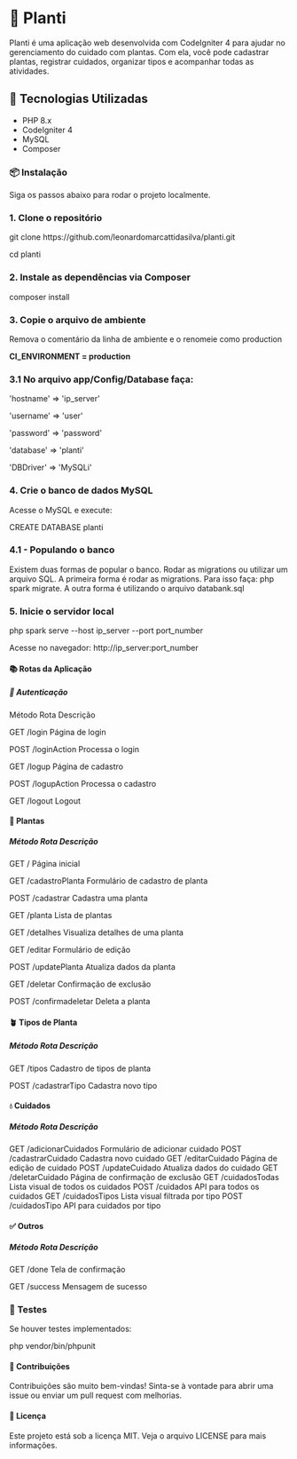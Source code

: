 <h1>🌿 Planti</h1>
<p>Planti é uma aplicação web desenvolvida com CodeIgniter 4 para ajudar no gerenciamento do cuidado com plantas. Com ela, você pode cadastrar plantas, registrar cuidados, organizar tipos e acompanhar todas as atividades.</p>

<h2>🚀 Tecnologias Utilizadas</h2>
<ul>
   <li>PHP 8.x</li>
   <li>CodeIgniter 4</li>
   <li>MySQL</li>
   <li>Composer</li>
</ul>

<h3>📦 Instalação</h3>
<p>Siga os passos abaixo para rodar o projeto localmente.</p>

<h3>1. Clone o repositório</h3>
<p>git clone https://github.com/leonardomarcattidasilva/planti.git</p>
<p>cd planti</p>

<h3>2. Instale as dependências via Composer</h3>
<p>composer install</p>

<h3>3. Copie o arquivo de ambiente</h3>
<p><Renomeie o arquivo .env_example para .env com os dados de conexão com seu MySQL./p>
<p>Remova o comentário da linha de ambiente e o renomeie como production</p>
<b>CI_ENVIRONMENT = production</b>

<h3>3.1 No arquivo app/Config/Database faça:</h3>
   <p>'hostname' => 'ip_server'</p>
   <p>'username' => 'user'</p>
   <p>'password' => 'password'</p>
   <p>'database' => 'planti'</p>
   <p>'DBDriver' => 'MySQLi'</p>

<h3>4. Crie o banco de dados MySQL</h3>
<p>Acesse o MySQL e execute:</p>
<p>CREATE DATABASE planti</p>

<h3>4.1 - Populando o banco</h3>
   <p>Existem duas formas de popular o banco. Rodar as migrations ou utilizar um arquivo SQL. A primeira forma é rodar as migrations. Para isso faça: php spark migrate. A outra forma é utilizando o arquivo databank.sql </p>
   
<h3>5. Inicie o servidor local</h3>
<p>php spark serve --host ip_server --port port_number</p>
<p>Acesse no navegador: http://ip_server:port_number</p>

<h4>📚 Rotas da Aplicação</h4>
<h5>🔐 Autenticação</h5>
Método	Rota	Descrição
<p>GET	/login	Página de login</p>
<p>POST	/loginAction	Processa o login</p>
<p>GET	/logup	Página de cadastro</p>
<p>POST	/logupAction	Processa o cadastro</p>
<p>GET	/logout	Logout</p>


<h4>🌱 Plantas</h4>
<h5>Método Rota Descrição</h5>
<p>GET	/	Página inicial</p>
<p>GET	/cadastroPlanta	Formulário de cadastro de planta</p>
<p>POST	/cadastrar	Cadastra uma planta</p>
<p>GET	/planta	Lista de plantas</p>
<p>GET	/detalhes	Visualiza detalhes de uma planta</p>
<p>GET	/editar	Formulário de edição</p>
<p>POST	/updatePlanta	Atualiza dados da planta</p>
<p>GET	/deletar	Confirmação de exclusão</p>
<p>POST	/confirmadeletar	Deleta a planta</p>

<h4>🪴 Tipos de Planta</h4>
<h5>Método Rota Descrição</h5>
<p>GET	/tipos	Cadastro de tipos de planta</p>
<p>POST	/cadastrarTipo	Cadastra novo tipo</p>

<h4>💧 Cuidados</h4>
<h5>Método Rota Descrição</h5>
GET	/adicionarCuidados	Formulário de adicionar cuidado
POST	/cadastrarCuidado	Cadastra novo cuidado
GET	/editarCuidado	Página de edição de cuidado
POST	/updateCuidado	Atualiza dados do cuidado
GET	/deletarCuidado	Página de confirmação de exclusão
GET	/cuidadosTodas	Lista visual de todos os cuidados
POST	/cuidados	API para todos os cuidados
GET	/cuidadosTipos	Lista visual filtrada por tipo
POST	/cuidadosTipo	API para cuidados por tipo

<h4>✅ Outros</h4>
<h5>Método Rota Descrição</h5>
<p>GET	/done	Tela de confirmação</p>
<p>GET	/success	Mensagem de sucesso</p>

<h3>🧪 Testes</h3>
<p>Se houver testes implementados:</p>
php vendor/bin/phpunit

<h4>🙋 Contribuições</h4>
<p>Contribuições são muito bem-vindas! Sinta-se à vontade para abrir uma issue ou enviar um pull request com melhorias.</p>

<h4>📄 Licença</h4>
<p>Este projeto está sob a licença MIT. Veja o arquivo LICENSE para mais informações.</p>